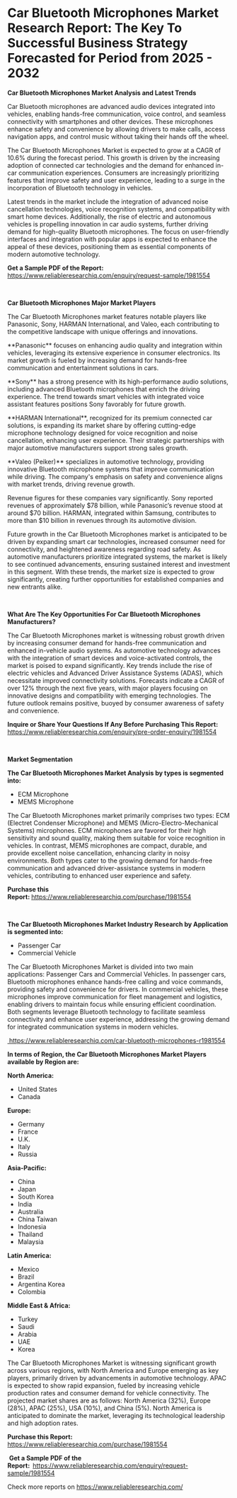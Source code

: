 <p><h1>Car Bluetooth Microphones Market Research Report: The Key To Successful Business Strategy Forecasted for Period from 2025 - 2032</h1></p><p><strong>Car Bluetooth Microphones Market Analysis and Latest Trends</strong></p>
<p><p>Car Bluetooth microphones are advanced audio devices integrated into vehicles, enabling hands-free communication, voice control, and seamless connectivity with smartphones and other devices. These microphones enhance safety and convenience by allowing drivers to make calls, access navigation apps, and control music without taking their hands off the wheel. </p><p>The Car Bluetooth Microphones Market is expected to grow at a CAGR of 10.6% during the forecast period. This growth is driven by the increasing adoption of connected car technologies and the demand for enhanced in-car communication experiences. Consumers are increasingly prioritizing features that improve safety and user experience, leading to a surge in the incorporation of Bluetooth technology in vehicles.</p><p>Latest trends in the market include the integration of advanced noise cancellation technologies, voice recognition systems, and compatibility with smart home devices. Additionally, the rise of electric and autonomous vehicles is propelling innovation in car audio systems, further driving demand for high-quality Bluetooth microphones. The focus on user-friendly interfaces and integration with popular apps is expected to enhance the appeal of these devices, positioning them as essential components of modern automotive technology.</p></p>
<p><strong>Get a Sample PDF of the Report:&nbsp;</strong> <a href="https://www.reliableresearchiq.com/enquiry/request-sample/1981554?utm_campaign=2463&utm_medium=2&utm_source=Github&utm_content=ia&utm_term=31032025&utm_id=car-bluetooth-microphones">https://www.reliableresearchiq.com/enquiry/request-sample/1981554</a></p>
<p>&nbsp;</p>
<p><strong>Car Bluetooth Microphones Major Market Players</strong></p>
<p><p>The Car Bluetooth Microphones market features notable players like Panasonic, Sony, HARMAN International, and Valeo, each contributing to the competitive landscape with unique offerings and innovations.</p><p>**Panasonic** focuses on enhancing audio quality and integration within vehicles, leveraging its extensive experience in consumer electronics. Its market growth is fueled by increasing demand for hands-free communication and entertainment solutions in cars.</p><p>**Sony** has a strong presence with its high-performance audio solutions, including advanced Bluetooth microphones that enrich the driving experience. The trend towards smart vehicles with integrated voice assistant features positions Sony favorably for future growth.</p><p>**HARMAN International**, recognized for its premium connected car solutions, is expanding its market share by offering cutting-edge microphone technology designed for voice recognition and noise cancellation, enhancing user experience. Their strategic partnerships with major automotive manufacturers support strong sales growth.</p><p>**Valeo (Peiker)** specializes in automotive technology, providing innovative Bluetooth microphone systems that improve communication while driving. The company's emphasis on safety and convenience aligns with market trends, driving revenue growth.</p><p>Revenue figures for these companies vary significantly. Sony reported revenues of approximately $78 billion, while Panasonic’s revenue stood at around $70 billion. HARMAN, integrated within Samsung, contributes to more than $10 billion in revenues through its automotive division.</p><p>Future growth in the Car Bluetooth Microphones market is anticipated to be driven by expanding smart car technologies, increased consumer need for connectivity, and heightened awareness regarding road safety. As automotive manufacturers prioritize integrated systems, the market is likely to see continued advancements, ensuring sustained interest and investment in this segment. With these trends, the market size is expected to grow significantly, creating further opportunities for established companies and new entrants alike.</p></p>
<p>&nbsp;</p>
<p><strong>What Are The Key Opportunities For Car Bluetooth Microphones Manufacturers?</strong></p>
<p><p>The Car Bluetooth Microphones market is witnessing robust growth driven by increasing consumer demand for hands-free communication and enhanced in-vehicle audio systems. As automotive technology advances with the integration of smart devices and voice-activated controls, the market is poised to expand significantly. Key trends include the rise of electric vehicles and Advanced Driver Assistance Systems (ADAS), which necessitate improved connectivity solutions. Forecasts indicate a CAGR of over 12% through the next five years, with major players focusing on innovative designs and compatibility with emerging technologies. The future outlook remains positive, buoyed by consumer awareness of safety and convenience.</p></p>
<p><strong>Inquire or Share Your Questions If Any Before Purchasing This Report:</strong> <a href="https://www.reliableresearchiq.com/enquiry/pre-order-enquiry/1981554?utm_campaign=2463&utm_medium=2&utm_source=Github&utm_content=ia&utm_term=31032025&utm_id=car-bluetooth-microphones">https://www.reliableresearchiq.com/enquiry/pre-order-enquiry/1981554</a></p>
<p>&nbsp;</p>
<p><strong>Market Segmentation</strong></p>
<p><strong>The Car Bluetooth Microphones Market Analysis by types is segmented into:</strong></p>
<p><ul><li>ECM Microphone</li><li>MEMS Microphone</li></ul></p>
<p><p>The Car Bluetooth Microphones market primarily comprises two types: ECM (Electret Condenser Microphone) and MEMS (Micro-Electro-Mechanical Systems) microphones. ECM microphones are favored for their high sensitivity and sound quality, making them suitable for voice recognition in vehicles. In contrast, MEMS microphones are compact, durable, and provide excellent noise cancellation, enhancing clarity in noisy environments. Both types cater to the growing demand for hands-free communication and advanced driver-assistance systems in modern vehicles, contributing to enhanced user experience and safety.</p></p>
<p><strong>Purchase this Report:&nbsp;</strong><a href="https://www.reliableresearchiq.com/purchase/1981554?utm_campaign=2463&utm_medium=2&utm_source=Github&utm_content=ia&utm_term=31032025&utm_id=car-bluetooth-microphones">https://www.reliableresearchiq.com/purchase/1981554</a></p>
<p>&nbsp;</p>
<p><strong>The Car Bluetooth Microphones Market Industry Research by Application is segmented into:</strong></p>
<p><ul><li>Passenger Car</li><li>Commercial Vehicle</li></ul></p>
<p><p>The Car Bluetooth Microphones Market is divided into two main applications: Passenger Cars and Commercial Vehicles. In passenger cars, Bluetooth microphones enhance hands-free calling and voice commands, providing safety and convenience for drivers. In commercial vehicles, these microphones improve communication for fleet management and logistics, enabling drivers to maintain focus while ensuring efficient coordination. Both segments leverage Bluetooth technology to facilitate seamless connectivity and enhance user experience, addressing the growing demand for integrated communication systems in modern vehicles.</p></p>
<p><a href="https://www.reliableresearchiq.com/car-bluetooth-microphones-r1981554?utm_campaign=2463&utm_medium=2&utm_source=Github&utm_content=ia&utm_term=31032025&utm_id=car-bluetooth-microphones">&nbsp;https://www.reliableresearchiq.com/car-bluetooth-microphones-r1981554</a></p>
<p><strong>In terms of Region, the Car Bluetooth Microphones Market Players available by Region are:</strong></p>
<p>
    <p> <strong> North America: </strong>
        <ul>
            <li>United States</li>
            <li>Canada</li>
        </ul>
        </p> 
    <p> <strong> Europe: </strong>
        <ul>
            <li>Germany</li>
            <li>France</li>
            <li>U.K.</li>
            <li>Italy</li>
            <li>Russia</li>
        </ul>
        </p> 
    <p> <strong> Asia-Pacific: </strong>
        <ul>
            <li>China</li>
            <li>Japan</li>
            <li>South Korea</li>
            <li>India</li>
            <li>Australia</li>
            <li>China Taiwan</li>
            <li>Indonesia</li>
            <li>Thailand</li>
            <li>Malaysia</li>
        </ul>
        </p> 
    <p> <strong> Latin America: </strong>
        <ul>
            <li>Mexico</li>
            <li>Brazil</li>
            <li>Argentina Korea</li>
            <li>Colombia</li>
        </ul>
        </p> 
    <p> <strong> Middle East & Africa: </strong>
        <ul>
            <li>Turkey</li>
            <li>Saudi</li>
            <li>Arabia</li>
            <li>UAE</li>
            <li>Korea</li>
        </ul>
    </p>
    </p>
<p><p>The Car Bluetooth Microphones Market is witnessing significant growth across various regions, with North America and Europe emerging as key players, primarily driven by advancements in automotive technology. APAC is expected to show rapid expansion, fueled by increasing vehicle production rates and consumer demand for vehicle connectivity. The projected market shares are as follows: North America (32%), Europe (28%), APAC (25%), USA (10%), and China (5%). North America is anticipated to dominate the market, leveraging its technological leadership and high adoption rates.</p></p>
<p><strong>Purchase this Report: </strong><a href="https://www.reliableresearchiq.com/purchase/1981554?utm_campaign=2463&utm_medium=2&utm_source=Github&utm_content=ia&utm_term=31032025&utm_id=car-bluetooth-microphones">https://www.reliableresearchiq.com/purchase/1981554</a></p>
<p>&nbsp;<strong>Get a Sample PDF of the Report:&nbsp;&nbsp;</strong><a href="https://www.reliableresearchiq.com/enquiry/request-sample/1981554?utm_campaign=2463&utm_medium=2&utm_source=Github&utm_content=ia&utm_term=31032025&utm_id=car-bluetooth-microphones">https://www.reliableresearchiq.com/enquiry/request-sample/1981554</a></p>
<p><strong></strong></p>
<p>Check more reports on <a href="https://www.reliableresearchiq.com/?utm_campaign=2463&utm_medium=2&utm_source=Github&utm_content=ia&utm_term=31032025&utm_id=car-bluetooth-microphones">https://www.reliableresearchiq.com/</a></p>